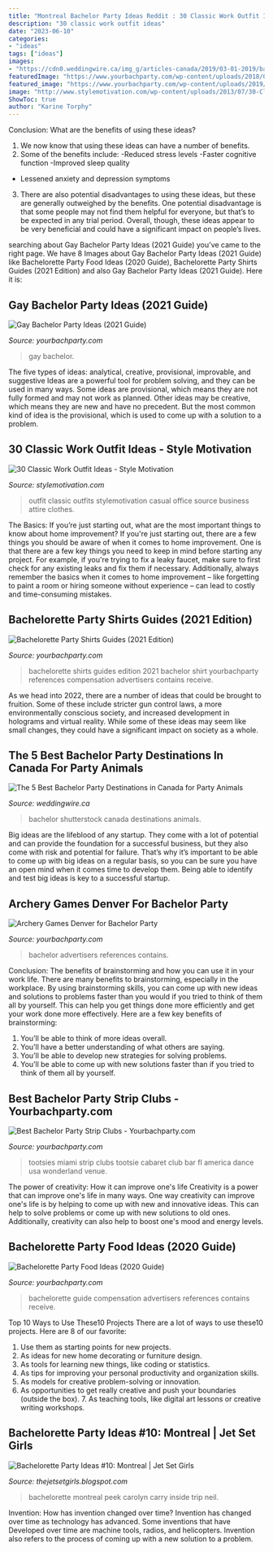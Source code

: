 ```yaml
---
title: "Montreal Bachelor Party Ideas Reddit : 30 Classic Work Outfit Ideas"
description: "30 classic work outfit ideas"
date: "2023-06-10"
categories:
- "ideas"
tags: ["ideas"]
images:
- "https://cdn0.weddingwire.ca/img_g/articles-canada/2019/03-01-2019/bachelor-party-shutterstock-772005289.jpg"
featuredImage: "https://www.yourbachparty.com/wp-content/uploads/2018/09/Depositphotos_156327068_m-2015.jpg"
featured_image: "https://www.yourbachparty.com/wp-content/uploads/2019/05/Depositphotos_235987792_l-2015.jpg"
image: "http://www.stylemotivation.com/wp-content/uploads/2013/07/30-Classic-Work-Outfit-Ideas-9.jpg"
ShowToc: true
author: "Karine Torphy"
---
```



Conclusion: What are the benefits of using these ideas?
1. We now know that using these ideas can have a number of benefits.
2. Some of the benefits include: 
-Reduced stress levels 
-Faster cognitive function 
-Improved sleep quality 
- Lessened anxiety and depression symptoms 
3. There are also potential disadvantages to using these ideas, but these are generally outweighed by the benefits. One potential disadvantage is that some people may not find them helpful for everyone, but that’s to be expected in any trial period. Overall, though, these ideas appear to be very beneficial and could have a significant impact on people’s lives.

	

		
searching about Gay Bachelor Party Ideas (2021 Guide) you've came to the right page. We have 8 Images about Gay Bachelor Party Ideas (2021 Guide) like Bachelorette Party Food Ideas (2020 Guide), Bachelorette Party Shirts Guides (2021 Edition) and also Gay Bachelor Party Ideas (2021 Guide). Here it is:
		
    
## Gay Bachelor Party Ideas (2021 Guide)

<img loading=lazy src="https://www.yourbachparty.com/wp-content/uploads/2018/09/Depositphotos_156327068_m-2015.jpg" onerror="this.onerror=null;this.src='https://tse2.mm.bing.net/th?id=OIP.6CiKjK5VEAvl9NorPurMqAHaE8&amp;pid=15.1';" alt="Gay Bachelor Party Ideas (2021 Guide)">

_Source: yourbachparty.com_

>gay bachelor. 

	

The five types of ideas: analytical, creative, provisional, improvable, and suggestive
Ideas are a powerful tool for problem solving, and they can be used in many ways. Some ideas are provisional, which means they are not fully formed and may not work as planned. Other ideas may be creative, which means they are new and have no precedent. But the most common kind of idea is the provisional, which is used to come up with a solution to a problem.

    
## 30 Classic Work Outfit Ideas - Style Motivation

<img loading=lazy src="http://www.stylemotivation.com/wp-content/uploads/2013/07/30-Classic-Work-Outfit-Ideas-9.jpg" onerror="this.onerror=null;this.src='https://tse2.mm.bing.net/th?id=OIP.z_0jzyYJmZw2RHO4_PsC4wHaHa&amp;pid=15.1';" alt="30 Classic Work Outfit Ideas - Style Motivation">

_Source: stylemotivation.com_

>outfit classic outfits stylemotivation casual office source business attire clothes. 

	

The Basics: If you’re just starting out, what are the most important things to know about home improvement?
If you're just starting out, there are a few things you should be aware of when it comes to home improvement. One is that there are a few key things you need to keep in mind before starting any project. For example, if you're trying to fix a leaky faucet, make sure to first check for any existing leaks and fix them if necessary. Additionally, always remember the basics when it comes to home improvement – like forgetting to paint a room or hiring someone without experience – can lead to costly and time-consuming mistakes.

    
## Bachelorette Party Shirts Guides (2021 Edition)

<img loading=lazy src="https://www.yourbachparty.com/wp-content/uploads/2018/02/Depositphotos_93342080_m-2015.jpg" onerror="this.onerror=null;this.src='https://tse1.mm.bing.net/th?id=OIP.u70V1m8FCmSFunOEHUsVSwHaE8&amp;pid=15.1';" alt="Bachelorette Party Shirts Guides (2021 Edition)">

_Source: yourbachparty.com_

>bachelorette shirts guides edition 2021 bachelor shirt yourbachparty references compensation advertisers contains receive. 

	

As we head into 2022, there are a number of ideas that could be brought to fruition. Some of these include stricter gun control laws, a more environmentally conscious society, and increased development in holograms and virtual reality. While some of these ideas may seem like small changes, they could have a significant impact on society as a whole.

    
## The 5 Best Bachelor Party Destinations In Canada For Party Animals

<img loading=lazy src="https://cdn0.weddingwire.ca/img_g/articles-canada/2019/03-01-2019/bachelor-party-shutterstock-772005289.jpg" onerror="this.onerror=null;this.src='https://tse4.mm.bing.net/th?id=OIP.W6x5et_aV1ztxSBsy8OpvgHaE8&amp;pid=15.1';" alt="The 5 Best Bachelor Party Destinations in Canada for Party Animals">

_Source: weddingwire.ca_

>bachelor shutterstock canada destinations animals. 

	

Big ideas are the lifeblood of any startup. They come with a lot of potential and can provide the foundation for a successful business, but they also come with risk and potential for failure. That’s why it’s important to be able to come up with big ideas on a regular basis, so you can be sure you have an open mind when it comes time to develop them. Being able to identify and test big ideas is key to a successful startup.

    
## Archery Games Denver For Bachelor Party

<img loading=lazy src="http://www.yourbachparty.com/wp-content/uploads/2018/11/AGD2-6.jpg" onerror="this.onerror=null;this.src='https://tse2.mm.bing.net/th?id=OIP.LVXULWVw_g6S7w1SqVHe-QHaE7&amp;pid=15.1';" alt="Archery Games Denver for Bachelor Party">

_Source: yourbachparty.com_

>bachelor advertisers references contains. 

	

Conclusion: The benefits of brainstorming and how you can use it in your work life.
There are many benefits to brainstorming, especially in the workplace. By using brainstorming skills, you can come up with new ideas and solutions to problems faster than you would if you tried to think of them all by yourself. This can help you get things done more efficiently and get your work done more effectively. Here are a few key benefits of brainstorming:
1. You’ll be able to think of more ideas overall.
2. You’ll have a better understanding of what others are saying.
3. You’ll be able to develop new strategies for solving problems.
4. You’ll be able to come up with new solutions faster than if you tried to think of them all by yourself.

    
## Best Bachelor Party Strip Clubs - Yourbachparty.com

<img loading=lazy src="https://www.yourbachparty.com/wp-content/uploads/2015/08/tootsies.jpg" onerror="this.onerror=null;this.src='https://tse3.mm.bing.net/th?id=OIP.wQV94Ipz0E486wLhs4NdNgHaEx&amp;pid=15.1';" alt="Best Bachelor Party Strip Clubs - Yourbachparty.com">

_Source: yourbachparty.com_

>tootsies miami strip clubs tootsie cabaret club bar fl america dance usa wonderland venue. 

	

The power of creativity: How it can improve one's life
Creativity is a power that can improve one's life in many ways. One way creativity can improve one's life is by helping to come up with new and innovative ideas. This can help to solve problems or come up with new solutions to old ones. Additionally, creativity can also help to boost one's mood and energy levels.

    
## Bachelorette Party Food Ideas (2020 Guide)

<img loading=lazy src="https://www.yourbachparty.com/wp-content/uploads/2019/05/Depositphotos_235987792_l-2015.jpg" onerror="this.onerror=null;this.src='https://tse2.mm.bing.net/th?id=OIP.Vf0S-XqzuQ5IOdk8Mf20tQHaE8&amp;pid=15.1';" alt="Bachelorette Party Food Ideas (2020 Guide)">

_Source: yourbachparty.com_

>bachelorette guide compensation advertisers references contains receive. 

	

Top 10 Ways to Use These10 Projects
There are a lot of ways to use these10 projects. Here are 8 of our favorite:
1. Use them as starting points for new projects.
2. As ideas for new home decorating or furniture design.
3. As tools for learning new things, like coding or statistics.
4. As tips for improving your personal productivity and organization skills.
5. As models for creative problem-solving or innovation.
6. As opportunities to get really creative and push your boundaries (outside the box).      7. As teaching tools, like digital art lessons or creative writing workshops. 
    
## Bachelorette Party Ideas #10: Montreal | Jet Set Girls

<img loading=lazy src="http://1.bp.blogspot.com/_4eEaBAQZOnc/TGBUSHZyjFI/AAAAAAAAIow/Ifk_VfS_FT8/s1600/STP80834.JPG" onerror="this.onerror=null;this.src='https://tse3.mm.bing.net/th?id=OIP.kSTjZlxfeMi_JOOMSuQ1NQHaFj&amp;pid=15.1';" alt="Bachelorette Party Ideas #10: Montreal | Jet Set Girls">

_Source: thejetsetgirls.blogspot.com_

>bachelorette montreal peek carolyn carry inside trip neil. 

	

Invention: How has invention changed over time?
Invention has changed over time as technology has advanced. Some inventions that have Developed over time are machine tools, radios, and helicopters. Invention also refers to the process of coming up with a new solution to a problem.

